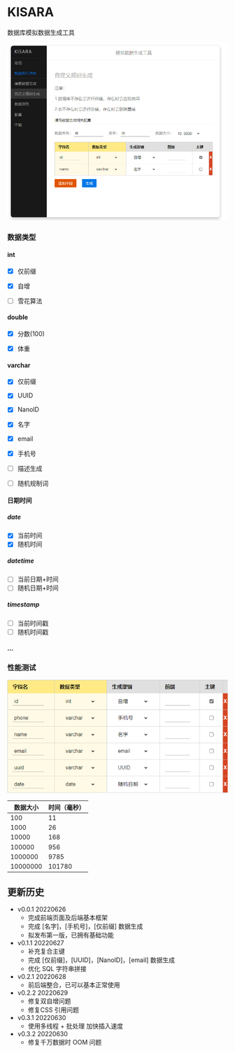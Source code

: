# KISARA

数据库模拟数据生成工具


![view-1](README.assets/view-1.jpg)



### 数据类型

#### int

- [x] 仅前缀 
- [x] 自增
- [ ] 雪花算法



#### double

- [x] 分数(100)

- [x] 体重

  

#### varchar

- [x] 仅前缀 
- [x] UUID
- [x] NanoID
- [x] 名字
- [x] email
- [x] 手机号
- [ ] 描述生成
- [ ] 随机规制词



#### 日期时间

##### date

- [x] 当前时间
- [x] 随机时间

##### datetime

- [ ] 当前日期+时间
- [ ] 随机日期+时间

##### timestamp

- [ ] 当前时间戳
- [ ] 随机时间戳

#### ...



### 性能测试

 ![image-20220630173257664](README.assets/image-20220630173257664.png)

| 数据大小 | 时间（毫秒） |
| -------- | ------------ |
| 100      | 11           |
| 1000     | 26           |
| 10000    | 168          |
| 100000   | 956          |
| 1000000  | 9785         |
| 10000000 | 101780       |





## 更新历史

- v0.0.1 20220626
  - 完成前端页面及后端基本框架
  - 完成 [名字]，[手机号]，[仅前缀] 数据生成
  - 拟发布第一版，已拥有基础功能
- v0.1.1 20220627
  - 补充复合主键
  - 完成 [仅前缀]，[UUID]，[NanoID]，[email] 数据生成
  - 优化 SQL 字符串拼接
- v0.2.1 20220628
  - 前后端整合，已可以基本正常使用
- v0.2.2 20220629
  - 修复双自增问题
  - 修复CSS 引用问题
- v0.3.1 20220630
  - 使用多线程 + 批处理 加快插入速度
- v0.3.2 20220630
  - 修复千万数据时 OOM 问题


